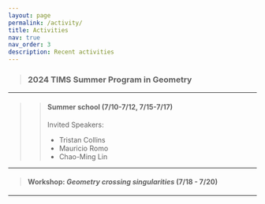 ```yaml
---
layout: page
permalink: /activity/
title: Activities
nav: true
nav_order: 3
description: Recent activities
---
```


> ### **2024 TIMS Summer Program in Geometry**
-------

>>#### Summer school (7/10-7/12, 7/15-7/17)
>>Invited Speakers:
>>- Tristan Collins
>>- Mauricio Romo
>>- Chao-Ming Lin



-------
>#### Workshop: *Geometry crossing singularities* (7/18 - 7/20)
-------


